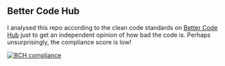 ## Better Code Hub

I analysed this repo according to the clean code standards on [Better Code Hub](https://bettercodehub.com) just to get an independent opinion of how bad the code is. Perhaps unsurprisingly, the compliance score is low!

[![BCH compliance](https://bettercodehub.com/edge/badge/Majkl47/GildedRose-Refactoring-Kata?branch=refactoring-kata)](https://bettercodehub.com/)
